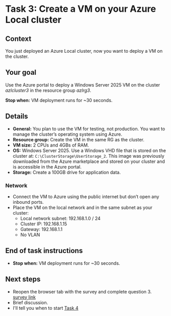 
# Task 3: Create a VM on your Azure Local cluster

## Context

You just deployed an Azure Local cluster, now you want to deploy a VM on the cluster.

## Your goal

Use the Azure portal to deploy a Windows Server 2025 VM on the cluster _azlcluster3_ in the resource group _azlrg3_.

**Stop when:** VM deployment runs for ~30 seconds.

## Details

- **General:** You plan to use the VM for testing, not production. You want to manage the cluster’s operating system using Azure.
- **Resource group:** Create the VM in the same RG as the cluster.
- **VM size:** 2 CPUs and 4GBs of RAM.
- **OS:** Windows Server 2025. Use a Windows VHD file that is stored on the cluster at: `C:\ClusterStorage\UserStorage_2`. This image was previously downloaded from the Azure marketplace and stored on your cluster and is accessible in the Azure portal.
- **Storage:** Create a 100GB drive for application data.

### Network

- Connect the VM to Azure using the public internet but don’t open any inbound ports.
- Place the VM on the local network and in the same subnet as your cluster:
  - Local network subnet: 192.168.1.0 / 24
  - Cluster IP: 192.168.1.15
  - Gateway: 192.168.1.1
  - No VLAN



## End of task instructions

- **Stop when:** VM deployment runs for ~30 seconds.

## Next steps 

- Reopen the browser tab with the survey and complete question 3. [survey link](https://forms.office.com/r/4bBC2WZ5qG)
- Brief discussion.
- I'll tell you when to start [Task 4](task4.md)
